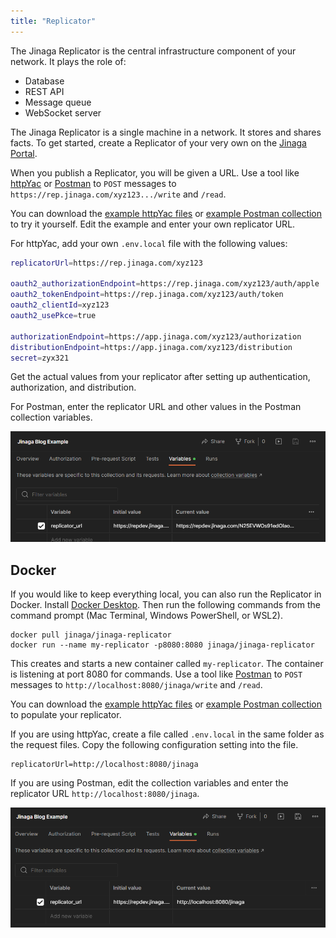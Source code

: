 ```yaml
---
title: "Replicator"
---
```


The Jinaga Replicator is the central infrastructure component of your network.
It plays the role of:

- Database
- REST API
- Message queue
- WebSocket server

The Jinaga Replicator is a single machine in a network.
It stores and shares facts.
To get started, create a Replicator of your very own on the [Jinaga Portal](https://app.jinaga.com/).

When you publish a Replicator, you will be given a URL.
Use a tool like [httpYac](https://httpyac.github.io/) or [Postman](https://www.postman.com/) to `POST` messages to `https://rep.jinaga.com/xyz123.../write` and `/read`.

You can download the <a href="/HttpFiles.zip" download>example httpYac files</a> or <a href="/Jinaga%20Blog%20Example.postman_collection.json" download>example Postman collection</a> to try it yourself.
Edit the example and enter your own replicator URL.

For httpYac, add your own `.env.local` file with the following values:

```bash
replicatorUrl=https://rep.jinaga.com/xyz123

oauth2_authorizationEndpoint=https://rep.jinaga.com/xyz123/auth/apple
oauth2_tokenEndpoint=https://rep.jinaga.com/xyz123/auth/token
oauth2_clientId=xyz123
oauth2_usePkce=true

authorizationEndpoint=https://app.jinaga.com/xyz123/authorization
distributionEndpoint=https://app.jinaga.com/xyz123/distribution
secret=zyx321
```

Get the actual values from your replicator after setting up authentication, authorization, and distribution.

For Postman, enter the replicator URL and other values in the Postman collection variables.

![Enter the replicator URL in the Postman collection variables](./attachments/postman.png)

## Docker

If you would like to keep everything local, you can also run the Replicator in Docker.
Install [Docker Desktop](https://www.docker.com/products/docker-desktop/).
Then run the following commands from the command prompt (Mac Terminal, Windows PowerShell, or WSL2).

```
docker pull jinaga/jinaga-replicator
docker run --name my-replicator -p8080:8080 jinaga/jinaga-replicator
```

This creates and starts a new container called `my-replicator`.
The container is listening at port 8080 for commands.
Use a tool like [Postman](https://www.postman.com/) to `POST` messages to `http://localhost:8080/jinaga/write` and `/read`.

You can download the <a href="/HttpFiles.zip" download>example httpYac files</a> or <a href="/Jinaga%20Blog%20Example.postman_collection.json" download>example Postman collection</a> to populate your replicator.

If you are using httpYac, create a file called `.env.local` in the same folder as the request files.
Copy the following configuration setting into the file.

```
replicatorUrl=http://localhost:8080/jinaga
```

If you are using Postman, edit the collection variables and enter the replicator URL `http://localhost:8080/jinaga`.

![Enter the local replicator URL in the Postman collection variables](./attachments/postman_localhost.png)
